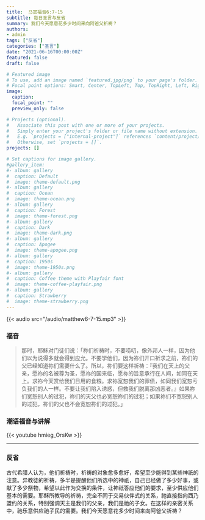 ```yaml
---
title:  马窦福音6:7-15
subtitle: 每日圣言与反省
summary: 我们今天愿意花多少时间来向阿爸父祈祷？
authors:
- admin
tags: ["反省"]
categories: ["圣言"]
date: "2021-06-16T00:00:00Z"
featured: false
draft: false

# Featured image
# To use, add an image named `featured.jpg/png` to your page's folder.
# Focal point options: Smart, Center, TopLeft, Top, TopRight, Left, Right, BottomLeft, Bottom, BottomRight
image:
  caption:
  focal_point: ""
  preview_only: false

# Projects (optional).
#   Associate this post with one or more of your projects.
#   Simply enter your project's folder or file name without extension.
#   E.g. `projects = ["internal-project"]` references `content/project/deep-learning/index.md`.
#   Otherwise, set `projects = []`.
projects: []

# Set captions for image gallery.
#gallery_item:
#- album: gallery
#  caption: Default
#  image: theme-default.png
#- album: gallery
#  caption: Ocean
#  image: theme-ocean.png
#- album: gallery
#  caption: Forest
#  image: theme-forest.png
#- album: gallery
#  caption: Dark
#  image: theme-dark.png
#- album: gallery
#  caption: Apogee
#  image: theme-apogee.png
#- album: gallery
#  caption: 1950s
#  image: theme-1950s.png
#- album: gallery
#  caption: Coffee theme with Playfair font
#  image: theme-coffee-playfair.png
#- album: gallery
#  caption: Strawberry
#  image: theme-strawberry.png
---
```


{{< audio src="/audio/matthew6-7-15.mp3" >}}

### 福音
> 那时，耶稣对门徒们说：「祢们祈祷时，不要唠叨，像外邦人一样，因为他们以为说得多就会得到应允。不要学他们，因为祢们开口祈求之前，祢们的父已经知道祢们需要什么了。所以，祢们要这样祈祷：『我们在天上的父亲，愿祢的名被尊为圣，愿祢的国来临，愿祢的旨意承行在人间，如同在天上。求祢今天赏给我们日用的食粮。求祢宽恕我们的罪债，如同我们宽恕亏负我们的人一样。不要让我们陷入诱惑，但救我们脱离那凶恶者。』如果祢们宽恕别人的过犯，祢们的天父也必宽恕祢们的过犯；如果祢们不宽恕别人的过犯，祢们的父也不会宽恕祢们的过犯。」


### 潮语福音与讲解
{{< youtube hmieg_OrsKw >}}

---
### 反省
古代希腊人认为，他们祈祷时，祈祷的对象愈多愈好，希望至少能得到某些神祇的注意。异教徒的祈祷，多半是提醒他们所选中的神祇，自己已经做了多少好事，或献了多少祭物，希望以此作为交换的条件，让神祇答应他们的要求，至少供应他们基本的需要。耶稣所教导的祈祷，完全不同于交易伙伴式的关系，祂直接指向西乃盟约的关系，特别强调天主是我们的父亲，我们是祂的子女。在这样的亲密关系中，祂乐意供应祂子民的需要。我们今天愿意花多少时间来向阿爸父祈祷？
